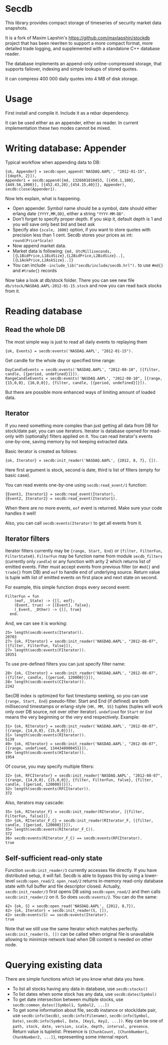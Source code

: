 Secdb
=======

This library provides compact storage of timeseries of security market data snapshots.

It is a fork of Maxim Lapshin's https://github.com/maxlapshin/stockdb project that has
been rewriten to support a more compact format, more detailed trade logging, and
supplemented with a standalone C++ database reader.

The database implements an append-only online-compressed storage, that supports
failover, indexing and simple lookups of stored quotes.

It can compress 400 000 daily quotes into 4 MB of disk storage.

Usage
=====

First install and compile it. Include it as a rebar dependency.

It can be used either as an appender, either as reader. In current implementation
these two modes cannot be mixed.

Writing database: Appender
==========================

Typical workflow when appending data to DB:

    {ok, Appender} = secdb:open_append('NASDAQ.AAPL', "2012-01-15", [{depth, 2}]),
    Appender1 = secdb:append({md, 1326601810453, [{450.1,100},{449.56,1000}], [{452.43,20},{454.15,40}]}, Appender),
    secdb:close(Appender1).


Now lets explain, what is happening.

* Open appender. Symbol name should be a symbol, date should either erlang date `{YYYY,MM,DD}`, either a string `"YYYY-MM-DD"`.
* Don't forget to specify proper depth. If you skip it, default depth is 1 and you will save only best bid and best ask
* Specify also `{scale, 1000}` option, if you want to store quotes with precision less than 1 cent. Secdb stores your prices as int: `round(Price*Scale)`
* Now append market data.
* Market data is following: ```{md, UtcMilliseconds, [{L1BidPrice,L1BidSize},{L2BidPrice,L2BidSize}..], [{L1AskPrice,L2AskSize}..]}```
* You can include ```-include_lib("secdb/include/secdb.hrl").``` to use ```#md{}``` and ```#trade{}``` records

Now take a look at db/stock folder. There you can see new file `db/stock/NASDAQ.AAPL-2012-01-15.stock` and now you can read back stocks from it.


Reading database
================

Read the whole DB
-----------------

The most simple way is just to read all daily events to replaying them

    {ok, Events} = secdb:events('NASDAQ.AAPL', "2012-01-15").

Get candle for the whole day or specified time range:

    DayCandleEvents = secdb:events('NASDAQ.AAPL', "2012-08-10", [{filter, candle, [{period, undefined}]}]).
    RangeCandleEvents = secdb:events('NASDAQ.AAPL', "2012-08-10", [{range, {15,0,0}, {16,0,0}}, {filter, candle, [{period, undefined}]}]).

But there are possible more enhanced ways of limiting amount of loaded data.


Iterator
--------

If you need something more complex than just getting all data from DB for stock/date pair, you can use iterators.
Iterator is database opened for read-only with (optionally) filters applied on it.
You can read iterator's events one-by-one, saving memory by not keeping extracted data.

Basic iterator is created as follows:

    {ok, Iterator} = secdb:init_reader('NASDAQ.AAPL', {2012, 8, 7}, []).

Here first argument is stock, second is date, third is list of filters (empty for basic case).

You can read events one-by-one using `secdb:read_event/1` function:

    {Event1, Iterator1} = secdb:read_event(Iterator),
    {Event2, Iterator2} = secdb:read_event(Iterator1).

When there are no more events, `eof` event is returned. Make sure your code handles it well!

Also, you can call `secdb:events(Iterator)` to get all events from it.


Iterator filters
----------------

Iterator filters currently may be `{range, Start, End}` or `{filter, FilterFun, FilterState0}`.
`FilterFun` may be function name from module `secdb_filters` (currently only `candle`) or
any function with arity 2 which returns list of emitted events. Filter must accept events from
previous filter (or `#md{}` and `trade{}` from DB) and `eof` to handle end of underlying source.
Return value is tuple with list of emitted events on first place and next state on second.

For example, this simple function drops every second event:

    FilterFun = fun
        (eof, _State) -> {[], eof};
        (Event, true) -> {[Event], false};
        (_Event, _Other) -> {[], true}
      end.

And, we can see it is working:

    25> length(secdb:events(Iterator)).          
    20703
    27> {ok, FIterator} = secdb:init_reader('NASDAQ.AAPL', "2012-08-07", [{filter, FilterFun, false}]),
    27> length(secdb:events(FIterator)).
    10351

To use pre-defined filters you can just specify filter name:

    28> {ok, CIterator} = secdb:init_reader('NASDAQ.AAPL', "2012-08-07", [{filter, candle, [{period, 120000}]}]),
    28> length(secdb:events(CIterator)).
    2242

SecDB index is optimized for fast timestamp seeking, so you can use `{range, Start, End}` pseudo-filter. Start and End (if defined)
are both millisecond timestamps or erlang-style `{HH, MM, SS}` tuples (tuples will work only over DB source, not over other iterator). `undefined` for `Start` or `End` means the very beginning or the very end respectively. Example:

    31> {ok, RIterator} = secdb:init_reader('NASDAQ.AAPL', "2012-08-07", [{range, {14,0,0}, {15,0,0}}]),
    31> length(secdb:events(RIterator)).
    5139
    49> {ok, HIterator} = secdb:init_reader('NASDAQ.AAPL', "2012-08-07", [{range, undefined, 1344348900451}]),
    49> length(secdb:events(HIterator)).                                                                      
    1954

Of course, you may specify multiple filters:

    32> {ok, RFCIterator} = secdb:init_reader('NASDAQ.AAPL', "2012-08-07", [{range, {14,0,0}, {15,0,0}}, {filter, FilterFun, false}, {filter, candle, [{period, 120000}]}]),
    32> length(secdb:events(RFCIterator)).
    372                                   

Also, iterators may cascade:

    35> {ok, RIterator_F} = secdb:init_reader(RIterator, [{filter, FilterFun, false}]),
    35> {ok, RIterator_F_C} = secdb:init_reader(RIterator_F, [{filter, candle, [{period, 120000}]}]),
    35> length(secdb:events(RIterator_F_C)).
    372
    36> secdb:events(RIterator_F_C) == secdb:events(RFCIterator).
    true


Self-sufficient read-only state
-------------------------------

Function `secdb:init_reader/3` currently accesses file directly. If you have distributed setup, it will fail. Secdb is able to bypass this by using a lower-level `secdb:open_read/2`.
`open_read/2` returns in-memory read-only database state with full buffer and file descriptor closed. Actually, `secdb:init_reader/3` first opens DB using `secdb:open_read/2` and then calls `secdb:init_reader/2` on it. So does `secdb:events/2`. You can do the same:

    42> {ok, S} = secdb:open_read('NASDAQ.AAPL', {2012, 8,7}),
    42> {ok, Iterator} = secdb:init_reader(S, []),
    42> secdb:events(S) == secdb:events(Iterator).
    true

Note that we still use the same Iterator which matches perfectly. `secdb:init_reader(S, [])` can be called when original file is unavailable allowing to minimize network load when DB content is needed on other node.


Querying existing data
======================

There are simple functions which let you know what data you have.
* To list all stocks having any data in database, use `secdb:stocks()`
* To list dates when some stock has any data, use `secdb:dates(Symbol)`
* To get date intersection between multiple stocks, use `secdb:common_dates([Symbol1, Symbol2, ...])`
* To get some information about file, secdb instance or stock/date pair, use `secdb:info(Secdb)`, `secdb:info(Filename)`, `secdb:info(Symbol, Date)`, `secdb:info(Symbol, Date, [Key1, Key2, ...])`. Key can be one of `path, stock, date, version, scale, depth, interval, presence`. Return value is tuplelist. Presence is `{ChunkCount, [ChunkNumber1, ChunkNumber2, ...]}`, representing some internal report.

